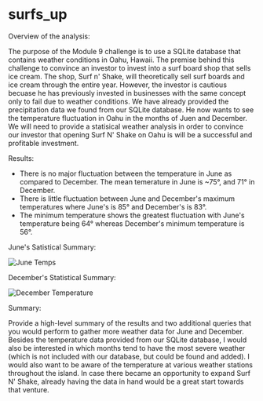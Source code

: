 # surfs_up
Overview of the analysis: 

The purpose of the Module 9 challenge is to use a SQLite database that contains weather conditions in Oahu, Hawaii. The premise behind this challenge to convince an investor to invest into a surf board shop that sells ice cream. The shop, Surf n' Shake, will theoretically sell surf boards and ice cream through the entire year. However, the investor is cautious becuase he has previously invested in businesses with the same concept only to fail due to weather conditions. We have already provided the precipitation data we found from our SQLite database. He now wants to see the temperature fluctuation in Oahu in the months of Juen and December. We will need to provide a statisical weather analysis in order to convince our investor that opening Surf N' Shake on Oahu is will be a successful and profitable investment.

Results: 
* There is no major fluctuation between the temperature in June as compared to December. The mean temerature in June is ~75°, and 71° in December.
* There is little fluctuation between June and December's maximum temperatures where June's is 85° and December's is 83°.
* The minimum temperature shows the greatest fluctuation with June's temperature being 64° whereas December's minimum temperature is 56°.

June's Satistical Summary:

![June Temps](https://user-images.githubusercontent.com/87077325/141478117-5b3b0cec-9a2e-48b7-8087-dc82d542e1f5.png)

December's Statistical Summary:

![December Temperature](https://user-images.githubusercontent.com/87077325/141478193-34fbb0b2-49c6-4773-a1ba-1898394c3493.png)

Summary: 

Provide a high-level summary of the results and two additional queries that you would perform to gather more weather data for June and December.
Besides the temperature data provided from our SQLite database, I would also be interested in which months tend to have the most severe weather (which is not included with our database, but could be found and added). I would also want to be aware of the temperature at various weather stations throughout the island. In case there became an opportunity to expand Surf N' Shake, already having the data in hand would be a great start towards that venture.
